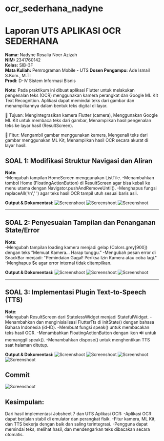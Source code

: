 # ocr_sederhana_nadyne

# Laporan UTS APLIKASI OCR SEDERHANA
**Nama:** Nadyne Rosalia Noer Azizah  
**NIM:** 2341760142  
**Kelas:** SIB-3F   
**Mata Kuliah:** Pemrograman Mobile - UTS
**Dosen Pengampu:** Ade Ismail S.Kom., M.TI  
**Prodi:** D-IV Sistem Informasi Bisnis  

**Note:** 
Pada praktikum ini dibuat aplikasi Flutter untuk melakukan pengenalan teks (OCR) menggunakan kamera perangkat dan Google ML Kit Text Recognition.
Aplikasi dapat memindai teks dari gambar dan menampilkannya dalam bentuk teks digital di layar.

🔹 Tujuan:
Mengintegrasikan kamera Flutter (camera),
Menggunakan Google ML Kit untuk membaca teks dari gambar,
Menampilkan hasil pengenalan teks ke layar hasil (ResultScreen).

🔹 Fitur:
Mengambil gambar menggunakan kamera,
Mengenali teks dari gambar menggunakan ML Kit,
Menampilkan hasil OCR secara akurat di layar hasil.

## SOAL 1: Modifikasi Struktur Navigasi dan Aliran

**Note:**  
-Mengubah tampilan HomeScreen menggunakan ListTile.
-Menambahkan tombol Home (FloatingActionButton) di ResultScreen agar bisa kebali ke menu utama dengan Navigator.pushAndRemoveUntil().
-Menghapus fungsi replaceAll('\n',' ') agar teks hasil OCR tampil utuh sesuai baris asli.

**Output & Dokumentasi:**
![Screenshoot](assets/01.png)
![Screenshoot](assets/011.png)
![Screenshoot](assets/ss01.jpeg)

-------------

## SOAL 2: Penyesuaian Tampilan dan Penanganan State/Error

**Note:**  
-Mengubah tampilan loading kamera menjadi gelap (Colors.grey[900]) dengan teks “Memuat Kamera... Harap tunggu.”
-Mengubah pesan error di SnackBar menjadi:
"Pemindaian Gagal! Periksa Izin Kamera atau coba lagi."
-Menghapus $e agar error internal tidak ditampilkan.

**Output & Dokumentasi:**
![Screenshoot](assets/02.png)
![Screenshoot](assets/ss02.jpeg)
![Screenshoot](assets/ss02dan03.jpeg)

-------------

## SOAL 3: Implementasi Plugin Text-to-Speech (TTS)

**Note:**  
-Mengubah ResultScreen dari StatelessWidget menjadi StatefulWidget.
-Menambahkan dan menginisialisasi FlutterTts di initState() dengan bahasa Bahasa Indonesia (id-ID).
-Membuat fungsi speak() untuk membacakan teks hasil OCR.
-Menambahkan FloatingActionButton dengan ikon 🔊 untuk memanggil speak().
-Menambahkan dispose() untuk menghentikan TTS saat halaman ditutup.

**Output & Dokumentasi:**
![Screenshoot](assets/03.png)
![Screenshoot](assets/033.png)
![Screenshoot](assets/ss02dan03.jpeg)
![Screenshoot](assets/ss03.jpeg)

## Commit
![Screenshoot](assets/CommitGitHub.png)

## Kesimpulan:

Dari hasil implementasi Jobsheet 7 dan UTS Aplikasi OCR:
-Aplikasi OCR dapat berjalan stabil di emulator dan perangkat fisik.
-Fitur kamera, ML Kit, dan TTS bekerja dengan baik dan saling terintegrasi.
-Pengguna dapat memindai teks, melihat hasil, dan mendengarkan teks dibacakan secara otomatis.